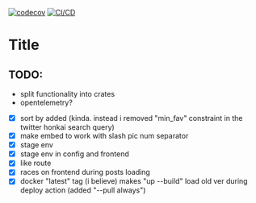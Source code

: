 [![codecov](https://codecov.io/gh/MorganTwoZero/pic-scraper-backend/branch/main/graph/badge.svg?token=IBZQNF8M5Z)](https://codecov.io/gh/MorganTwoZero/pic-scraper-backend)
[![CI/CD](https://github.com/MorganTwoZero/pic-scraper-backend/actions/workflows/general.yml/badge.svg)](https://github.com/MorganTwoZero/pic-scraper-backend/actions/workflows/general.yml)
# Title

## TODO:
 - split functionality into crates
 - opentelemetry?
 - [x] sort by added (kinda. instead i removed "min_fav" constraint in the twitter honkai search query)
 - [x] make embed to work with slash pic num separator
 - [x] stage env
 - [x] stage env in config and frontend
 - [x] like route
 - [x] races on frontend during posts loading
 - [x] docker "latest" tag (i believe) makes "up --build" load old ver during deploy action (added "--pull always")